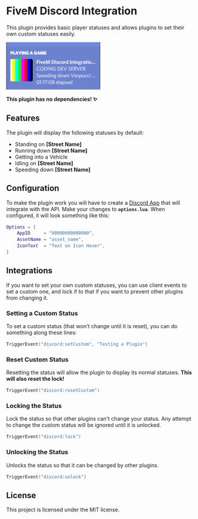 # FiveM Discord Integration

This plugin provides basic player statuses and allows plugins to set 
their own custom statuses easily.

![Discord Integration Example](docs/example.png)

**This plugin has no dependencies! :sparkles:** 

## Features
The plugin will display the following statuses by default:
* Standing on **[Street Name]**
* Running down **[Street Name]**
* Getting into a Vehicle
* Idling on **[Street Name]**
* Speeding down **[Street Name]**

## Configuration
To make the plugin work you will have to create a [Discord App](#) that will 
integrate with the API. Make your changes to **`options.lua`**. When
configured, it will look something like this:

```lua
Options = {
    AppID     = "00000000000000",
    AssetName = "asset_name",
    IconText  = "Text on Icon Hover",
}
``` 

## Integrations
If you want to set your own custom statuses, you can use client events
to set a custom one, and lock if to that if you want to prevent other
plugins from changing it.

### Setting a Custom Status
To set a custom status (that won't change until it is reset), you can
do something along these lines:

```lua
TriggerEvent("discord:setCustom", "Testing a Plugin")
```

### Reset Custom Status
Resetting the status will allow the plugin to display its normal
statuses. **This will also reset the lock!**

```lua
TriggerEvent("discord:resetCustom")
```

### Locking the Status
Lock the status so that other plugins can't change your status. Any attempt
to change the custom status will be ignored until it is unlocked.

```lua
TriggerEvent("discord:lock")
```

### Unlocking the Status
Unlocks the status so that it can be changed by other plugins.

```lua
TriggerEvent("discord:unlock")
```

## License
This project is licensed under the MIT license.